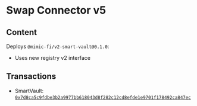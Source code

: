 # Swap Connector v5

## Content

Deploys `@mimic-fi/v2-smart-vault@0.1.0`:
- Uses new registry v2 interface

## Transactions

- SmartVault: [`0x7d8ca5c9fdbe3b2a9977bb618043d8f282c12cd8efde1e9701f178492ca847ec`](https://etherscan.io/tx/0x7d8ca5c9fdbe3b2a9977bb618043d8f282c12cd8efde1e9701f178492ca847ec)
